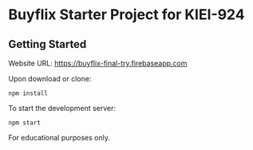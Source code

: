 # Buyflix Starter Project for KIEI-924

## Getting Started

Website URL: https://buyflix-final-try.firebaseapp.com

Upon download or clone:

```
npm install
```

To start the development server:

```
npm start
```

For educational purposes only.
